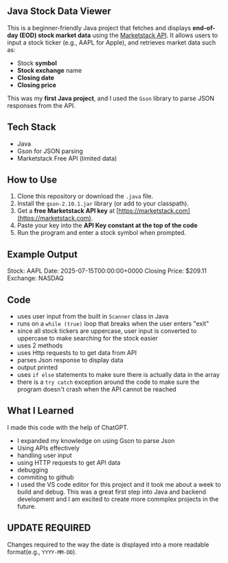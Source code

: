 ## Java Stock Data Viewer

This is a beginner-friendly Java project that fetches and displays **end-of-day (EOD) stock market data** using the [Marketstack API](https://marketstack.com/). It allows users to input a stock ticker (e.g., AAPL for Apple), and retrieves market data such as:

- Stock **symbol**
- **Stock exchange** name
- **Closing date**
- **Closing price**

This was my **first Java project**, and I used the `Gson` library to parse JSON responses from the API.

## Tech Stack
- Java
- Gson for JSON parsing
- Marketstack Free API (limited data)

## How to Use
1. Clone this repository or download the `.java` file.
2. Install the `gson-2.10.1.jar` library (or add to your classpath).
3. Get a **free Marketstack API key** at [https://marketstack.com](https://marketstack.com).
4. Paste your key into the **API Key constant at the top of the code**
5. Run the program and enter a stock symbol when prompted.

##  Example Output
Stock: AAPL
Date: 2025-07-15T00:00:00+0000
Closing Price: $209.11
Exchange: NASDAQ

## Code
- uses user input from the built in `Scanner` class in Java
- runs on a `while (true)` loop that breaks when the user enters "exit"
- since all stock tickers are uppercase, user input is converted to uppercase to make searching for the stock easier
- uses 2 methods
- uses Http requests to to get data from API
- parses Json response to display data
- output printed
- uses `if else` statements to make sure there is actually data in the array
- there is a `try catch` exception around the code to make sure the program doesn't crash when the API cannot be reached

## What I Learned
I made this code with the help of ChatGPT.
- I expanded my knowledge on using Gson to parse Json
- Using APIs effectively
- handling user input
- using HTTP requests to get API data
- debugging
- commiting to github
- I used the VS code editor for this project and it took me about a week to build and debug.  This was a great first step into Java and backend development and I am excited to create more commplex projects in the future.

## UPDATE REQUIRED 
Changes required to the way the date is displayed into a more readable format(e.g., `YYYY-MM-DD`).
